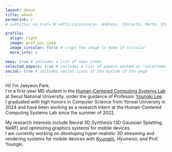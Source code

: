 ```yaml
---
layout: about
title: about
permalink: /
# subtitle: <a href='#'>Affiliations</a>. Address. Contacts. Motto. Etc.

profile:
  align: right
  image: prof_pic.jpeg
  image_circular: false # crops the image to make it circular
  more_info: >

news: true # includes a list of news items
selected_papers: true # includes a list of papers marked as "selected={true}"
social: true # includes social icons at the bottom of the page
---
```


Hi! I’m Jaeyeon Park.  
I'm a first-year MS student in the [Human-Centered Computing Systems Lab]() at Seoul National University, under the guidance of Professor [Youngki Lee](https://youngkilee.blogspot.com/p/about-me.html).  
I graduated with high honors in Computer Science from Yonsei University in 2024 and have been working as a research intern at the Human-Centered Computing Systems Lab since the summer of 2022.

My research interests include Neural 3D Synthesis (3D Gaussian Splatting, NeRF) and optimizing graphics systems for mobile devices.  
I am currently working on developing hyper-realistic 3D streaming and rendering systems for mobile devices with [Kyungjin](https://kyungjin-lee.github.io/), Hyunwoo, and Prof. Youngki.





<!-- Write your biography here. Tell the world about yourself. Link to your favorite [subreddit](http://reddit.com). You can put a picture in, too. The code is already in, just name your picture `prof_pic.jpg` and put it in the `img/` folder.

Put your address / P.O. box / other info right below your picture. You can also disable any of these elements by editing `profile` property of the YAML header of your `_pages/about.md`. Edit `_bibliography/papers.bib` and Jekyll will render your [publications page](/al-folio/publications/) automatically.

Link to your social media connections, too. This theme is set up to use [Font Awesome icons](https://fontawesome.com/) and [Academicons](https://jpswalsh.github.io/academicons/), like the ones below. Add your Facebook, Twitter, LinkedIn, Google Scholar, or just disable all of them. -->
